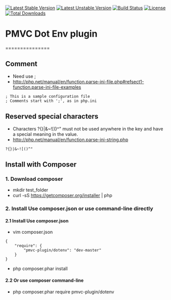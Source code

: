 [![Latest Stable Version](https://poser.pugx.org/pmvc-plugin/dotenv/v/stable)](https://packagist.org/packages/pmvc-plugin/dotenv) 
[![Latest Unstable Version](https://poser.pugx.org/pmvc-plugin/dotenv/v/unstable)](https://packagist.org/packages/pmvc-plugin/dotenv) 
[![Build Status](https://travis-ci.org/pmvc-plugin/dotenv.svg?branch=master)](https://travis-ci.org/pmvc-plugin/dotenv)
[![License](https://poser.pugx.org/pmvc-plugin/dotenv/license)](https://packagist.org/packages/pmvc-plugin/dotenv)
[![Total Downloads](https://poser.pugx.org/pmvc-plugin/dotenv/downloads)](https://packagist.org/packages/pmvc-plugin/dotenv) 

# PMVC Dot Env plugin 
===============

## Comment
   * Need use ;
   * http://php.net/manual/en/function.parse-ini-file.php#refsect1-function.parse-ini-file-examples
```
; This is a sample configuration file
; Comments start with ';', as in php.ini
```
## Reserved special characters
   * Characters ?{}|&~![()^" must not be used anywhere in the key and have a special meaning in the value.
   * http://php.net/manual/en/function.parse-ini-string.php
```
?{}|&~![()^"
```


## Install with Composer
### 1. Download composer
   * mkdir test_folder
   * curl -sS https://getcomposer.org/installer | php

### 2. Install Use composer.json or use command-line directly
#### 2.1 Install Use composer.json
   * vim composer.json
```
{
    "require": {
        "pmvc-plugin/dotenv": "dev-master"
    }
}
```
   * php composer.phar install

#### 2.2 Or use composer command-line
   * php composer.phar require pmvc-plugin/dotenv

